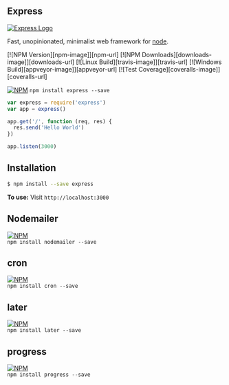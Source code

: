 Express
---

[![Express Logo](https://i.cloudup.com/zfY6lL7eFa-3000x3000.png)](http://expressjs.com/)

  Fast, unopinionated, minimalist web framework for [node](http://nodejs.org).

  [![NPM Version][npm-image]][npm-url]
  [![NPM Downloads][downloads-image]][downloads-url]
  [![Linux Build][travis-image]][travis-url]
  [![Windows Build][appveyor-image]][appveyor-url]
  [![Test Coverage][coveralls-image]][coveralls-url]


[![NPM](https://nodei.co/npm/express.png?downloads=true&stars=true)](https://www.npmjs.com/package/express)
`npm install express --save`  

```js
var express = require('express')
var app = express()

app.get('/', function (req, res) {
  res.send('Hello World')
})

app.listen(3000)
```

## Installation

```bash
$ npm install --save express  
```
**To use:**
Visit `http://localhost:3000`  


Nodemailer
---
[![NPM](https://nodei.co/npm/nodemailer.png?downloads=true&stars=true)](https://www.npmjs.com/package/nodemailer)  
`npm install nodemailer --save`  


cron
---
[![NPM](https://nodei.co/npm/cron.png?downloads=true&stars=true)](https://www.npmjs.com/package/cron)  
`npm install cron --save`  


later
---
[![NPM](https://nodei.co/npm/later.png?downloads=true&stars=true)](https://www.npmjs.com/package/later)  
`npm install later --save`  

progress
---
[![NPM](https://nodei.co/npm/progress.png?downloads=true&stars=true)](https://www.npmjs.com/package/progress)  
`npm install progress --save`  

